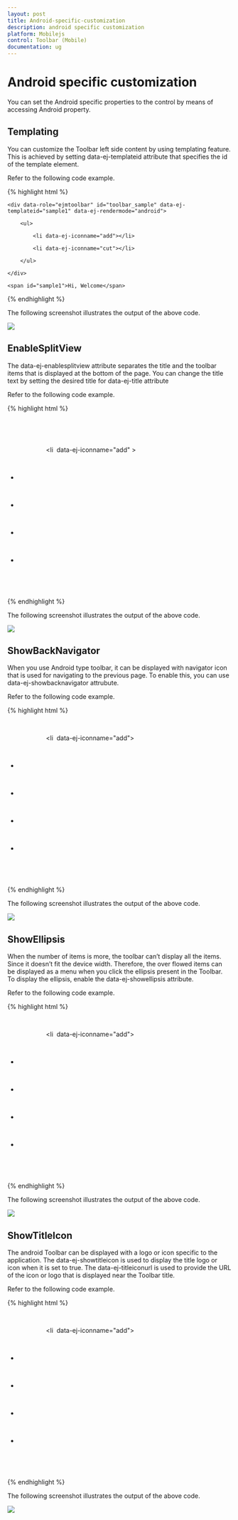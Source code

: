 ```yaml
---
layout: post
title: Android-specific-customization
description: android specific customization
platform: Mobilejs
control: Toolbar (Mobile)
documentation: ug
---
```


# Android specific customization

You can set the Android specific properties to the control by means of accessing Android property.

## Templating

You can customize the Toolbar left side content by using templating feature. This is achieved by setting data-ej-templateid attribute that specifies the id of the template element.

Refer to the following code example.

{% highlight html %}

    <div data-role="ejmtoolbar" id="toolbar_sample" data-ej-templateid="sample1" data-ej-rendermode="android">

        <ul>

            <li data-ej-iconname="add"></li>

            <li data-ej-iconname="cut"></li>

        </ul>

    </div>

    <span id="sample1">Hi, Welcome</span> 



{% endhighlight %}

The following screenshot illustrates the output of the above code.

![](Android-specific-customization_images/Android-specific-customization_img1.png)


## EnableSplitView

The data-ej-enablesplitview attribute separates the title and the toolbar items that is displayed at the bottom of the page. You can change the title text by setting the desired title for data-ej-title attribute

Refer to the following code example.

{% highlight html %}

  <div id="toolbar_sample" data-role="ejmtoolbar" data-ej-rendermode="android" data-ej-android-enablesplitview=true>

            <ul>

                <li  data-ej-iconname="add" ></li>

                <li data-ej-iconname="cut" ></li>

                <li data-ej-iconname="copy" ></li>

                <li data-ej-iconname="save" ></li>

                <li data-ej-iconname="search" ></li>

            </ul>

    </div>





{% endhighlight %}

The following screenshot illustrates the output of the above code.

![](Android-specific-customization_images/Android-specific-customization_img2.png)



## ShowBackNavigator

When you use Android type toolbar, it can be displayed with navigator icon that is used for navigating to the previous page. To enable this, you can use data-ej-showbacknavigator attrubute.

Refer to the following code example.

{% highlight html %}

<div data-role="ejmtoolbar" id="toolbar_sample" data-ej-rendermode="android"  data-ej-android-showbacknavigator="true" >

            <ul>

                <li  data-ej-iconname="add"></li>

                <li data-ej-iconname="cut"></li>

                <li data-ej-iconname="copy"></li>

                <li data-ej-iconname="save"></li>

                <li data-ej-iconname="search"></li>

            </ul>

        </div>

{% endhighlight %}

The following screenshot illustrates the output of the above code.

![](Android-specific-customization_images/Android-specific-customization_img3.png)



## ShowEllipsis

When the number of items is more, the toolbar can’t display all the items. Since it doesn’t fit the device width. Therefore, the over flowed items can be displayed as a menu when you click the ellipsis present in the Toolbar. To display the ellipsis, enable the data-ej-showellipsis attribute. 

Refer to the following code example.

{% highlight html %}

<div data-role="ejmtoolbar" id="toolbar_sample" data-ej-rendermode="android"  data-ej-android-showellipsis=true >

            <ul>

                <li  data-ej-iconname="add"></li>

                <li data-ej-iconname="cut"></li>

                <li data-ej-iconname="copy"></li>

                <li data-ej-iconname="save"></li>

                <li data-ej-iconname="search"></li>

            </ul>

 </div>

{% endhighlight %}

The following screenshot illustrates the output of the above code.

![](Android-specific-customization_images/Android-specific-customization_img4.png)

## ShowTitleIcon

The android Toolbar can be displayed with a logo or icon specific to the application. The data-ej-showtitleicon is used to display the title logo or icon when it is set to true. The data-ej-titleiconurl is used to provide the URL of the icon or logo that is displayed near the Toolbar title. 

Refer to the following code example.

{% highlight html %}

<div data-role="ejmtoolbar" id="toolbar_sample" data-ej-rendermode="android"  data-ej-android-titleiconurl="http://js.syncfusion.com/UG/Mobile/Content/updates.png" data-ej-android-showtitleicon=true >

            <ul>

                <li  data-ej-iconname="add"></li>

                <li data-ej-iconname="cut"></li>

                <li data-ej-iconname="copy"></li>

                <li data-ej-iconname="save"></li>

                <li data-ej-iconname="search"></li>

            </ul>

        </div>



{% endhighlight %}

The following screenshot illustrates the output of the above code.

![](Android-specific-customization_images/Android-specific-customization_img5.png)





